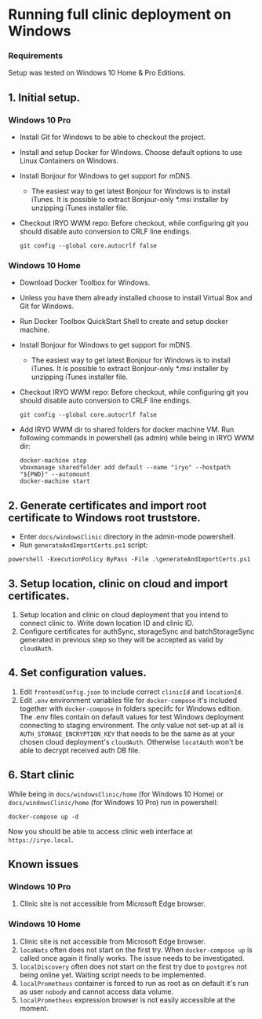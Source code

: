 # Running full clinic deployment on Windows

### Requirements

Setup was tested on Windows 10 Home & Pro Editions.

## 1. Initial setup.

### Windows 10 Pro

*   Install Git for Windows to be able to checkout the project.
*   Install and setup Docker for Windows. Choose default options to use Linux Containers on Windows.
*   Install Bonjour for Windows to get support for mDNS.
    *   The easiest way to get latest Bonjour for Windows is to install iTunes. It is possible to extract Bonjour-only _\*.msi_ installer by unzipping iTunes installer file.
*   Checkout IRYO WWM repo:
    Before checkout, while configuring git you should disable auto conversion to CRLF line endings.

    ```
    git config --global core.autocrlf false
    ```

### Windows 10 Home

*   Download Docker Toolbox for Windows.
*   Unless you have them already installed choose to install Virtual Box and Git for Windows.
*   Run Docker Toolbox QuickStart Shell to create and setup docker machine.
*   Install Bonjour for Windows to get support for mDNS.
    *   The easiest way to get latest Bonjour for Windows is to install iTunes. It is possible to extract Bonjour-only _\*.msi_ installer by unzipping iTunes installer file.
*   Checkout IRYO WWM repo:
    Before checkout, while configuring git you should disable auto conversion to CRLF line endings.

    ```
    git config --global core.autocrlf false
    ```

*   Add IRYO WWM dir to shared folders for docker machine VM.
    Run following commands in powershell (as admin) while being in IRYO WWM dir:

    ```
    docker-machine stop
    vboxmanage sharedfolder add default --name "iryo" --hostpath "${PWD}" --automount
    docker-machine start
    ```

## 2. Generate certificates and import root certificate to Windows root truststore.

*   Enter `docs/windowsClinic` directory in the admin-mode powershell.
*   Run `generateAndImportCerts.ps1` script:

```
powershell -ExecutionPolicy ByPass -File .\generateAndImportCerts.ps1
```

## 3. Setup location, clinic on cloud and import certificates.

1.  Setup location and clinic on cloud deployment that you intend to connect clinic to. Write down location ID and clinic ID.
2.  Configure certificates for authSync, storageSync and batchStorageSync generated in previous step so they will be accepted as valid by `cloudAuth`.

## 4. Set configuration values.

1.  Edit `frontendConfig.json` to include correct `clinicId` and `locationId`.
2.  Edit `.env` environment variables file for `docker-compose` it's included together with `docker-compose` in folders speciifc for Windows edition.
    The .env files contain on default values for test Windows deployment connecting to staging environment.
    The only value not set-up at all is `AUTH_STORAGE_ENCRYPTION_KEY` that needs to be the same as at your chosen cloud deployment's `cloudAuth`. Otherwise `locatAuth` won't be able to decrypt received auth DB file.

## 6. Start clinic

While being in `docs/windowsClinic/home` (for Windows 10 Home) or `docs/windowsClinic/home` (for Windows 10 Pro) run in powershell:

```
docker-compose up -d
```

Now you should be able to access clinic web interface at `https://iryo.local`.

## Known issues

### Windows 10 Pro

1.  Clinic site is not accessible from Microsoft Edge browser.

### Windows 10 Home

1.  Clinic site is not accessible from Microsoft Edge browser.
2.  `locaNats` often does not start on the first try. When `docker-compose up` is called once again it finally works. The issue needs to be investigated.
3.  `localDiscovery` often does not start on the first try due to `postgres` not being online yet. Waiting script needs to be implemented.
4.  `localPrometheus` container is forced to run as root as on default it's run as user `nobody` and cannot access data volume.
5.  `localPrometheus` expression browser is not easily accessible at the moment.

